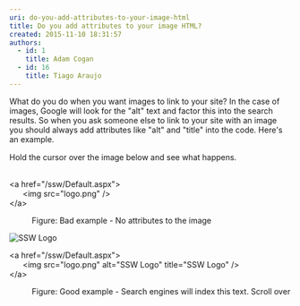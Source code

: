 ```yaml
---
uri: do-you-add-attributes-to-your-image-html
title: Do you add attributes to your image HTML?
created: 2015-11-10 18:31:57
authors:
  - id: 1
    title: Adam Cogan
  - id: 16
    title: Tiago Araujo
---
```





<span class='intro'> <p>​What do you do when you want images to link to your site? In the case of images, Google will look for the &quot;alt&quot; text and factor this into the search results. So when you ask someone else to link to your site with an image you should always add attributes like &quot;alt&quot; and &quot;title&quot; into the code. Here's an example.&#160;<br></p> </span>

<p>​<span style="line-height&#58;20.8px;">Hold the cursor over the image below and see what happens. </span></p><dl class="badImage"><dt>
      <img src="https&#58;//www.ssw.com.au/SSW/images/Raven/SSWLogo.png" data-pin-nopin="true" alt="" />
      <p class="ssw15-rteElement-CodeArea">&lt;a href=&quot;/ssw/Default.aspx&quot;&gt;<br>&#160; &#160; &#160; &lt;img src=&quot;logo.png&quot; /&gt;<br>&lt;/a&gt;</p></dt><dd>​Figure&#58; Bad example​ - No attributes to the image</dd></dl><dl class="goodImage"><dt>
      <img src="https&#58;//www.ssw.com.au/SSW/images/Raven/SSWLogo.png" data-pin-nopin="true" alt="SSW Logo" title="SSW Logo" />
      <p class="ssw15-rteElement-CodeArea">&lt;a href=&quot;/ssw/Default.aspx&quot;&gt;<br>&#160; &#160; &#160;&#160;&lt;img src=&quot;logo.png&quot; 
         <span class="ssw15-rteStyle-Highlight">alt=&quot;SSW Logo&quot;</span><span class="ssw15-rteStyle-Highlight">&#160;title=&quot;SSW Logo&quot;</span> /&gt;<br>&lt;/a&gt;</p></dt>
   <dd>​Figure&#58; Good example -&#160;Search engines will index this text. Scroll over</dd></dl>


